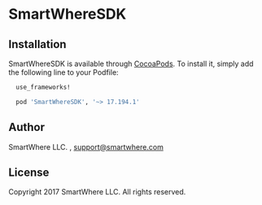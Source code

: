 # SmartWhereSDK

## Installation

SmartWhereSDK is available through [CocoaPods](http://cocoapods.org). To install
it, simply add the following line to your Podfile:

```ruby
  use_frameworks!

  pod 'SmartWhereSDK', '~> 17.194.1'
```

## Author

SmartWhere LLC. , support@smartwhere.com

## License

Copyright 2017 SmartWhere LLC. All rights reserved.
